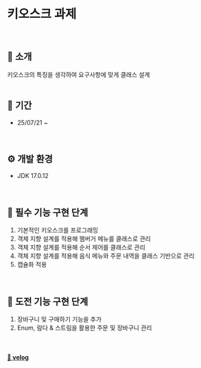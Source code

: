 # 키오스크 과제
<br>

## 📑 소개
키오스크의 특징을 생각하여 요구사항에 맞게 클래스 설계
<br><br>

## 📆 기간
* 25/07/21 ~ 
<br>

## ⚙ 개발 환경
* JDK 17.0.12
<br>

## 🔧 필수 기능 구현 단계
1. 기본적인 키오스크를 프로그래밍
2. 객체 지향 설계를 적용해 햄버거 메뉴를 클래스로 관리
3. 객체 지향 설계를 적용해 순서 제어를 클래스로 관리
4. 객체 지향 설계를 적용해 음식 메뉴와 주문 내역을 클래스 기반으로 관리
5. 캡슐화 적용
<br>

## 🔧 도전 기능 구현 단계
1. 장바구니 및 구매하기 기능을 추가
2. Enum, 람다 & 스트림을 활용한 주문 및 장바구니 관리
<br>

#### [💾 velog]()
